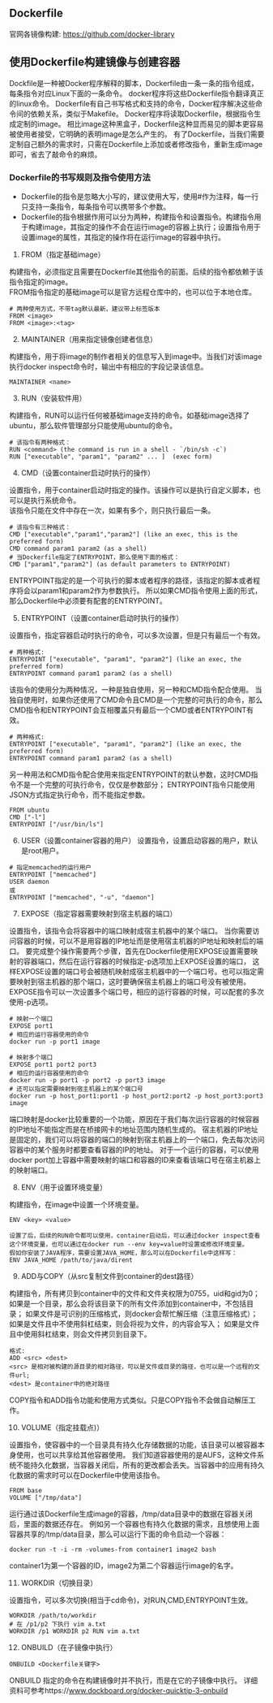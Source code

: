 ## Dockerfile

官网各镜像构建: https://github.com/docker-library


## 使用Dockerfile构建镜像与创建容器

Dockfile是一种被Docker程序解释的脚本，Dockerfile由一条一条的指令组成，每条指令对应Linux下面的一条命令。
docker程序将这些Dockerfile指令翻译真正的linux命令。
Dockerfile有自己书写格式和支持的命令，Docker程序解决这些命令间的依赖关系，类似于Makefile。
Docker程序将读取Dockerfile，根据指令生成定制的image。
相比image这种黑盒子，Dockerfile这种显而易见的脚本更容易被使用者接受，它明确的表明image是怎么产生的。
有了Dockerfile，当我们需要定制自己额外的需求时，只需在Dockerfile上添加或者修改指令，重新生成image即可，省去了敲命令的麻烦。



### Dockerfile的书写规则及指令使用方法

- Dockerfile的指令是忽略大小写的，建议使用大写，使用#作为注释，每一行只支持一条指令，每条指令可以携带多个参数。  
- Dockerfile的指令根据作用可以分为两种，构建指令和设置指令。构建指令用于构建image，其指定的操作不会在运行image的容器上执行；设置指令用于设置image的属性，其指定的操作将在运行image的容器中执行。  


1. FROM（指定基础image）

构建指令，必须指定且需要在Dockerfile其他指令的前面。后续的指令都依赖于该指令指定的image。  
FROM指令指定的基础image可以是官方远程仓库中的，也可以位于本地仓库。
```
# 两种使用方式，不带tag默认最新，建议带上标签版本
FROM <image>   
FROM <image>:<tag>  
```

2. MAINTAINER（用来指定镜像创建者信息）

构建指令，用于将image的制作者相关的信息写入到image中。当我们对该image执行docker inspect命令时，输出中有相应的字段记录该信息。
```
MAINTAINER <name>
```  

3. RUN（安装软件用）

构建指令，RUN可以运行任何被基础image支持的命令。如基础image选择了ubuntu，那么软件管理部分只能使用ubuntu的命令。
```
# 该指令有两种格式：
RUN <command> (the command is run in a shell - `/bin/sh -c`)  
RUN ["executable", "param1", "param2" ... ]  (exec form)  
```

4. CMD（设置container启动时执行的操作） 

设置指令，用于container启动时指定的操作。该操作可以是执行自定义脚本，也可以是执行系统命令。  
该指令只能在文件中存在一次，如果有多个，则只执行最后一条。
```
# 该指令有三种格式：
CMD ["executable","param1","param2"] (like an exec, this is the preferred form)  
CMD command param1 param2 (as a shell)  
# 当Dockerfile指定了ENTRYPOINT，那么使用下面的格式：
CMD ["param1","param2"] (as default parameters to ENTRYPOINT)  
```
ENTRYPOINT指定的是一个可执行的脚本或者程序的路径，该指定的脚本或者程序将会以param1和param2作为参数执行。
所以如果CMD指令使用上面的形式，那么Dockerfile中必须要有配套的ENTRYPOINT。

5. ENTRYPOINT（设置container启动时执行的操作）
   
设置指令，指定容器启动时执行的命令，可以多次设置，但是只有最后一个有效。
```
# 两种格式: 
ENTRYPOINT ["executable", "param1", "param2"] (like an exec, the preferred form)  
ENTRYPOINT command param1 param2 (as a shell)  
```
该指令的使用分为两种情况，一种是独自使用，另一种和CMD指令配合使用。
当独自使用时，如果你还使用了CMD命令且CMD是一个完整的可执行的命令，那么CMD指令和ENTRYPOINT会互相覆盖只有最后一个CMD或者ENTRYPOINT有效。
```
# 两种格式: 
ENTRYPOINT ["executable", "param1", "param2"] (like an exec, the preferred form)  
ENTRYPOINT command param1 param2 (as a shell)  
```
另一种用法和CMD指令配合使用来指定ENTRYPOINT的默认参数，这时CMD指令不是一个完整的可执行命令，仅仅是参数部分；
ENTRYPOINT指令只能使用JSON方式指定执行命令，而不能指定参数。
```
FROM ubuntu  
CMD ["-l"]  
ENTRYPOINT ["/usr/bin/ls"]  
```


6. USER（设置container容器的用户）
设置指令，设置启动容器的用户，默认是root用户。 
```
# 指定memcached的运行用户  
ENTRYPOINT ["memcached"]  
USER daemon  
或  
ENTRYPOINT ["memcached", "-u", "daemon"]  

```

7. EXPOSE（指定容器需要映射到宿主机器的端口）

设置指令，该指令会将容器中的端口映射成宿主机器中的某个端口。
当你需要访问容器的时候，可以不是用容器的IP地址而是使用宿主机器的IP地址和映射后的端口。
要完成整个操作需要两个步骤，首先在Dockerfile使用EXPOSE设置需要映射的容器端口，然后在运行容器的时候指定-p选项加上EXPOSE设置的端口，
这样EXPOSE设置的端口号会被随机映射成宿主机器中的一个端口号。也可以指定需要映射到宿主机器的那个端口，这时要确保宿主机器上的端口号没有被使用。
EXPOSE指令可以一次设置多个端口号，相应的运行容器的时候，可以配套的多次使用-p选项。

```
# 映射一个端口  
EXPOSE port1  
# 相应的运行容器使用的命令  
docker run -p port1 image  
  
# 映射多个端口  
EXPOSE port1 port2 port3  
# 相应的运行容器使用的命令  
docker run -p port1 -p port2 -p port3 image  
# 还可以指定需要映射到宿主机器上的某个端口号  
docker run -p host_port1:port1 -p host_port2:port2 -p host_port3:port3 image  
```
端口映射是docker比较重要的一个功能，原因在于我们每次运行容器的时候容器的IP地址不能指定而是在桥接网卡的地址范围内随机生成的。
宿主机器的IP地址是固定的，我们可以将容器的端口的映射到宿主机器上的一个端口，免去每次访问容器中的某个服务时都要查看容器的IP的地址。
对于一个运行的容器，可以使用docker port加上容器中需要映射的端口和容器的ID来查看该端口号在宿主机器上的映射端口。

8. ENV（用于设置环境变量）

构建指令，在image中设置一个环境变量。
```
ENV <key> <value>  
```
```
设置了后，后续的RUN命令都可以使用，container启动后，可以通过docker inspect查看这个环境变量，也可以通过在docker run --env key=value时设置或修改环境变量。  
假如你安装了JAVA程序，需要设置JAVA_HOME，那么可以在Dockerfile中这样写：
ENV JAVA_HOME /path/to/java/dirent
```

9. ADD与COPY（从src复制文件到container的dest路径）

构建指令，所有拷贝到container中的文件和文件夹权限为0755，uid和gid为0；  
如果是一个目录，那么会将该目录下的所有文件添加到container中，不包括目录；
如果文件是可识别的压缩格式，则docker会帮忙解压缩（注意压缩格式）；
如果<src>是文件且<dest>中不使用斜杠结束，则会将<dest>视为文件，<src>的内容会写入<dest>；
如果<src>是文件且<dest>中使用斜杠结束，则会<src>文件拷贝到<dest>目录下。

```
格式:
ADD <src> <dest>  
<src> 是相对被构建的源目录的相对路径，可以是文件或目录的路径，也可以是一个远程的文件url;
<dest> 是container中的绝对路径
```

COPY指令和ADD指令功能和使用方式类似。只是COPY指令不会做自动解压工作。


10. VOLUME（指定挂载点)）

设置指令，使容器中的一个目录具有持久化存储数据的功能，该目录可以被容器本身使用，也可以共享给其他容器使用。
我们知道容器使用的是AUFS，这种文件系统不能持久化数据，当容器关闭后，所有的更改都会丢失。当容器中的应用有持久化数据的需求时可以在Dockerfile中使用该指令。
```
FROM base  
VOLUME ["/tmp/data"]  
```
运行通过该Dockerfile生成image的容器，/tmp/data目录中的数据在容器关闭后，里面的数据还存在。
例如另一个容器也有持久化数据的需求，且想使用上面容器共享的/tmp/data目录，那么可以运行下面的命令启动一个容器：
```
docker run -t -i -rm -volumes-from container1 image2 bash  
```
container1为第一个容器的ID，image2为第二个容器运行image的名字。

11. WORKDIR（切换目录）

设置指令，可以多次切换(相当于cd命令)，对RUN,CMD,ENTRYPOINT生效。 
```
WORKDIR /path/to/workdir  
# 在 /p1/p2 下执行 vim a.txt  
WORKDIR /p1 WORKDIR p2 RUN vim a.txt 
```

12. ONBUILD（在子镜像中执行）

```
ONBUILD <Dockerfile关键字>  
```
ONBUILD 指定的命令在构建镜像时并不执行，而是在它的子镜像中执行。
详细资料可参考https://www.dockboard.org/docker-quicktip-3-onbuild

























